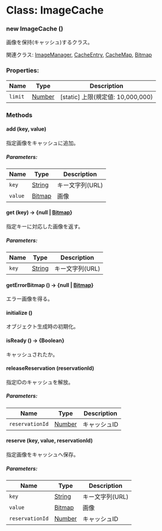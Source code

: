 # Class: ImageCache

### new ImageCache ()
画像を保持(キャッシュ)するクラス。


関連クラス: [ImageManager](ImageManager.md), [CacheEntry](CacheEntry.md), [CacheMap](CacheMap.md), [Bitmap](Bitmap.md)


### Properties:

| Name | Type | Description |
| --- | --- | --- |
| `limit` | [Number](Number.md) | [static] 上限(規定値: 10,000,000) |


### Methods

#### add (key, value)
指定画像をキャッシュに追加。

##### Parameters:

| Name | Type | Description |
| --- | --- | --- |
| `key` | [String](String.md) | キー文字列(URL) |
| `value` | [Bitmap](Bitmap.md) | 画像 |


#### get (key) → {null | [Bitmap](Bitmap.md)}
指定キーに対応した画像を返す。

##### Parameters:

| Name | Type | Description |
| --- | --- | --- |
| `key` | [String](String.md) | キー文字列(URL) |


#### getErrorBitmap () → {null | [Bitmap](Bitmap.md)}
エラー画像を得る。


#### initialize ()
オブジェクト生成時の初期化。

#### isReady () → {Boolean}
キャッシュされたか。


#### releaseReservation (reservationId)
指定IDのキャッシュを解放。

##### Parameters:

| Name | Type | Description |
| --- | --- | --- |
| `reservationId` | [Number](Number.md) | キャッシュID |


#### reserve (key, value, reservationId)
指定画像をキャッシュへ保存。

##### Parameters:

| Name | Type | Description |
| --- | --- | --- |
| `key` | [String](String.md) | キー文字列(URL) |
| `value` | [Bitmap](Bitmap.md) | 画像 |
| `reservationId` | [Number](Number.md) | キャッシュID |

